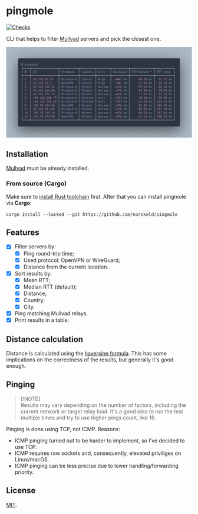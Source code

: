 # pingmole

[![Checks](https://img.shields.io/github/actions/workflow/status/norskeld/pingmole/checks.yml?style=flat-square&colorA=22272d&colorB=22272d&label=checks)](https://github.com/norskeld/pingmole/actions/workflows/checks.yml)

CLI that helps to filter [Mullvad] servers and pick the closest one.

![Results example](/.github/assets/results.png)

## Installation

[Mullvad] must be already installed.

### From source (Cargo)

Make sure to [install Rust toolchain][rust-toolchain] first. After that you can install pingmole via **Cargo**:

```shell
cargo install --locked --git https://github.com/norskeld/pingmole
```

## Features

- [x] Filter servers by:
  - [x] Ping round-trip time;
  - [x] Used protocol: OpenVPN or WireGuard;
  - [x] Distance from the current location.
- [x] Sort results by:
  - [x] Mean RTT;
  - [x] Median RTT (default);
  - [x] Distance;
  - [x] Country;
  - [x] City.
- [x] Ping matching Mullvad relays.
- [x] Print results in a table.

## Distance calculation

Distance is calculated using the [haversine formula][haversine]. This has some implications on the correctness of the results, but generally it's good enough.

## Pinging

> [!NOTE]\
> Results may vary depending on the number of factors, including the current network or target relay load. It's a good idea to run the test multiple times and try to use higher pings count, like 16.

Pinging is done using TCP, not ICMP. Reasons:

- ICMP pinging turned out to be harder to implement, so I've decided to use TCP.
- ICMP requires raw sockets and, consequently, elevated priviliges on Linux/macOS.
- ICMP pinging can be less precise due to lower handling/forwarding priority.

## License

[MIT](LICENSE).

<!-- Links. -->

[mullvad]: https://mullvad.net
[rust-toolchain]: https://rust-lang.org/tools/install
[haversine]: https://en.wikipedia.org/wiki/Haversine_formula
